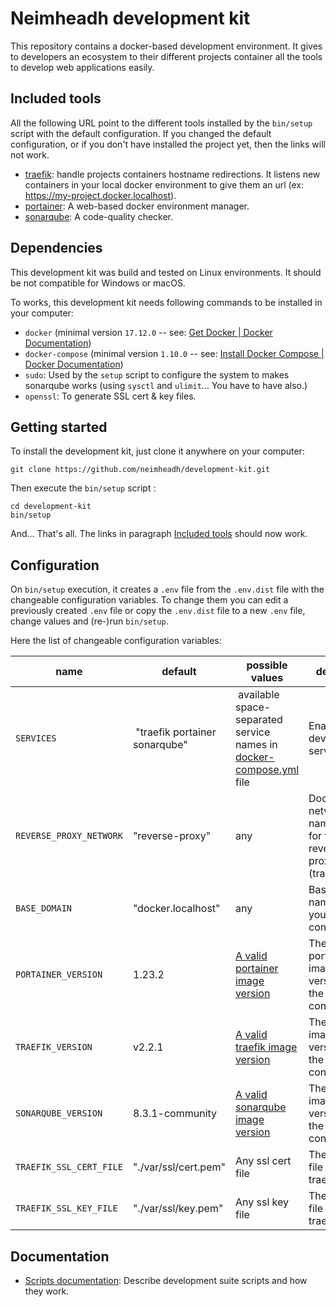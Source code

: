 Neimheadh development kit
===========================

This repository contains a docker-based development environment. It gives to developers an ecosystem to their different 
projects container all the tools to develop web applications easily.

Included tools
--------------

All the following URL point to the different tools installed by the `bin/setup` script with the default configuration. 
If you changed the default configuration, or if you don't have installed the project yet, then the links will not work.

* [traefik](https://traefik.docker.localhost): handle projects containers hostname redirections. It listens new 
  containers in your local docker environment to give them an url (ex: https://my-project.docker.localhost).
* [portainer](https://portainer.docker.localhost): A web-based docker environment manager.
* [sonarqube](https://sonarqube.docker.localhost): A code-quality checker.
  
Dependencies
------------

This development kit was build and tested on Linux environments. It should be not compatible for Windows or macOS.

To works, this development kit needs following commands to be installed in your computer:

* `docker` (minimal version `17.12.0` -- see: [Get Docker | Docker Documentation](https://docs.docker.com/get-docker/))
* `docker-compose` (minimal version `1.10.0` -- see: 
  [Install Docker Compose | Docker Documentation](https://docs.docker.com/compose/install/))
* `sudo`: Used by the `setup` script to configure the system to makes sonarqube works (using `sysctl` and `ulimit`... 
  You have to have also.)
* `openssl`: To generate SSL cert & key files.
  
Getting started
---------------

To install the development kit, just clone it anywhere on your computer:

```
git clone https://github.com/neimheadh/development-kit.git
```

Then execute the `bin/setup` script :

```
cd development-kit
bin/setup
```

And... That's all. The links in paragraph [Included tools](#included-tools)
should now work.

Configuration
-------------

On `bin/setup` execution, it creates a `.env` file from the `.env.dist` file
with the changeable configuration variables. To change them you can edit a
previously created `.env` file or copy the `.env.dist` file to a new `.env`
file, change values and (re-)run `bin/setup`.

Here the list of changeable configuration variables:

| name | default | possible values | definition |
|------|---------|-----------------|------------|
| `SERVICES` | "traefik portainer sonarqube" | available space-separated service names in [docker-compose.yml](docker-compose.yml) file | Enabled development services | 
| `REVERSE_PROXY_NETWORK` | "reverse-proxy" | any | Docker network name used for the reverse-proxy (traefik) |
| `BASE_DOMAIN` | "docker.localhost" | any | Base domain name for all your containers |
| `PORTAINER_VERSION` | 1.23.2 | [A valid portainer image version](https://hub.docker.com/_/portainer) | The portainer image version for the portainer container |
| `TRAEFIK_VERSION` | v2.2.1 | [A valid traefik image version](https://hub.docker.com/_/traefik) | The traefik image version for the traefik container |
| `SONARQUBE_VERSION` | 8.3.1-community | [A valid sonarqube image version](https://hub.docker.com/_/sonarqube) | The traefik image version for the traefik container |
| `TRAEFIK_SSL_CERT_FILE` | "./var/ssl/cert.pem" | Any ssl cert file | The SSL cert file used by traefik |
| `TRAEFIK_SSL_KEY_FILE` | "./var/ssl/key.pem" | Any ssl key file | The SSL key file used by traefik |

Documentation
-------------

* [Scripts documentation](./bin/README.md): Describe development suite scripts and how they work.
